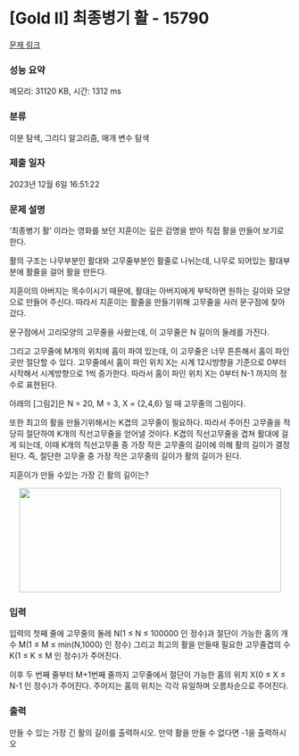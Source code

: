 # [Gold II] 최종병기 활 - 15790 

[문제 링크](https://www.acmicpc.net/problem/15790) 

### 성능 요약

메모리: 31120 KB, 시간: 1312 ms

### 분류

이분 탐색, 그리디 알고리즘, 매개 변수 탐색

### 제출 일자

2023년 12월 6일 16:51:22

### 문제 설명

<p>‘최종병기 활’ 이라는 영화를 보던 지훈이는 깊은 감명을 받아 직접 활을 만들어 보기로 한다. </p>

<p>활의 구조는 나무부분인 활대와 고무줄부분인 활줄로 나뉘는데, 나무로 되어있는 활대부분에 활줄을 걸어 활을 만든다. </p>

<p>지훈이의 아버지는 목수이시기 때문에, 활대는 아버지에게 부탁하면 원하는 길이와 모양으로 만들어 주신다. 따라서 지훈이는 활줄을 만들기위해 고무줄을 사러 문구점에 찾아갔다.</p>

<p>문구점에서 고리모양의 고무줄을 사왔는데, 이 고무줄은 N 길이의 둘레를 가진다. </p>

<p>그리고 고무줄에 M개의 위치에 홈이 파여 있는데, 이 고무줄은 너무 튼튼해서 홈이 파인 곳만 절단할 수 있다. 고무줄에서 홈이 파인 위치 X는 시계 12시방향을 기준으로 0부터 시작해서 시계방향으로 1씩 증가한다. 따라서 홈이 파인 위치 X는 0부터 N-1 까지의 정수로 표현된다.</p>

<p>아래의 [그림2]은 N = 20, M = 3, X = {2,4,6} 일 때 고무줄의 그림이다.</p>

<p>또한 최고의 활을 만들기위해서는 K겹의 고무줄이 필요하다. 따라서 주어진 고무줄을 적당히 절단하여 K개의 직선고무줄을 얻어낼 것이다. K겹의 직선고무줄을 겹쳐 활대에 걸게 되는데, 이때 K개의 직선고무줄 중 가장 작은 고무줄의 길이에 의해 활의 길이가 결정된다. 즉, 절단한 고무줄 중 가장 작은 고무줄의 길이가 활의 길이가 된다.</p>

<p>지훈이가 만들 수있는 가장 긴 활의 길이는?</p>

<p style="text-align: center;"><img alt="" src="https://onlinejudgeimages.s3-ap-northeast-1.amazonaws.com/problem/15790/1.png" style="width: 469px; height: 187px;"></p>

### 입력 

 <p>입력의 첫째 줄에 고무줄의 둘레 N(1 ≤ N ≤ 100000 인 정수)과 절단이 가능한 홈의 개수 M(1 ≤ M ≤ min(N,1000) 인 정수) 그리고 최고의 활을 만들때 필요한 고무줄겹의 수 K(1 ≤ K ≤ M 인 정수)가 주어진다.</p>

<p>이후 두 번째 줄부터 M+1번째 줄까지 고무줄에서 절단이 가능한 홈의 위치 X(0 ≤ X ≤ N-1 인 정수)가 주어진다. 주어지는 홈의 위치는 각각 유일하며 오름차순으로 주어진다.</p>

### 출력 

 <p>만들 수 있는 가장 긴 활의 길이를 출력하시오. 만약 활을 만들 수 없다면 -1을 출력하시오</p>

